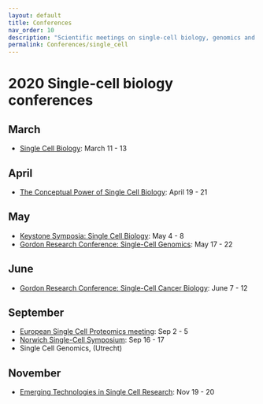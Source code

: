 ```yaml
---
layout: default
title: Conferences
nav_order: 10
description: "Scientific meetings on single-cell biology, genomics and proteomics"
permalink: Conferences/single_cell
---
```


# 2020 Single-cell biology conferences


## March
* [Single Cell Biology](https://coursesandconferences.wellcomegenomecampus.org/our-events/single-cell-biology-2020/): March 11 - 13

## April
* [The Conceptual Power of Single Cell Biology](http://www.cell-symposia.com/conceptual-single-cells-2020/): April 19 - 21

## May
* [Keystone Symposia: Single Cell Biology](http://www.keystonesymposia.org/index.cfm?e=web.Meeting.Program&meetingid=1727): May 4 - 8
* [Gordon Research Conference: Single-Cell Genomics](https://www.grc.org/single-cell-genomics-conference/2020/): May 17 - 22

## June
* [Gordon Research Conference: Single-Cell Cancer Biology](https://www.grc.org/single-cell-cancer-biology-conference/2020/): June 7 - 12

## September
* [European Single Cell Proteomics meeting](https://www.proteomics-academy.org/apmrs2020-escp2020): Sep 2 - 5
* [Norwich Single-Cell Symposium](https://www.earlham.ac.uk/single-cell-symposium-2020): Sep 16 - 17
* Single Cell Genomics, (Utrecht)


## November
* [Emerging Technologies in Single Cell Research](https://www.vibconferences.be/events/emerging-technologies-in-single-cell-research): Nov 19 - 20
